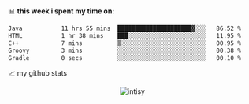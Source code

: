 📊 **this week i spent my time on:**
<!--START_SECTION:waka-->

```txt
Java           11 hrs 55 mins  █████████████████████▓░░░   86.52 %
HTML           1 hr 38 mins    ███░░░░░░░░░░░░░░░░░░░░░░   11.95 %
C++            7 mins          ▒░░░░░░░░░░░░░░░░░░░░░░░░   00.95 %
Groovy         3 mins          ░░░░░░░░░░░░░░░░░░░░░░░░░   00.38 %
Gradle         0 secs          ░░░░░░░░░░░░░░░░░░░░░░░░░   00.10 %
```

<!--END_SECTION:waka-->


📈 my github stats

<p align="center"> <img src="https://github-readme-stats.vercel.app/api?username=intisy&show_icons=true&theme=gotham" alt="intisy" />




